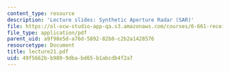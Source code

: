 ```yaml
---
content_type: resource
description: 'Lecture slides: Synthetic Aperture Radar (SAR)'
file: https://ol-ocw-studio-app-qa.s3.amazonaws.com/courses/6-661-receivers-antennas-and-signals-spring-2003/49f5662bb9809dbabd65b1abcdb4f2a7_lecture21.pdf
file_type: application/pdf
parent_uid: a9f98e5d-a76d-5892-82b8-c2b2a1428576
resourcetype: Document
title: lecture21.pdf
uid: 49f5662b-b980-9dba-bd65-b1abcdb4f2a7
---
```

